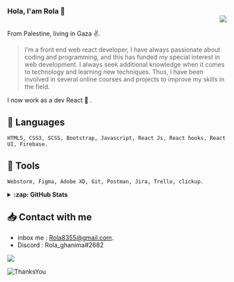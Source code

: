 ### Hola, I'am Rola 👋 <div align = 'right'>![](https://komarev.com/ghpvc/?username=rola-gh&color=yellow)</div>

From Palestine, living in Gaza :v:.

 >I'm a front end web react developer, I have always passionate about coding and programming, and this has funded my special interest in web development. I always seek additional knowledge when it comes to technology and learning new techniques. Thus, I have been involved in several online courses and projects to improve my skills in the field.

I now work as a dev React :muscle: .


## :round_pushpin: Languages
```
HTML5, CSS3, SCSS, Bootstrap, Javascript, React Js, React hooks, React UI, Firebase. 
```

## :round_pushpin: Tools 
```
Webstorm, Figma, Adobe XD, Git, Postman, Jira, Trello, clickup. 
```
<details>
 <summary><b> :zap: GitHub Stats </b></summary>
   <center>
     <table>
       <tr>
           <td><img width="495px" align="left" src="https://github-readme-stats.vercel.app/api?username=rola-gh&show_icons=true&theme=radical&hide=html&layout=compact" /></td>
       </tr>   
     </table>
   </center>



</details>

<!-- ### :zap: GitHub Stats
<center>
  <table>
    <tr>
        <td><img width="495px" align="left" src="https://github-readme-stats.vercel.app/api?username=rola-gh&show_icons=true&theme=radical&hide=html&layout=compact" /></td>
        <td><img width="400px" align="left" src="https://github-readme-stats.vercel.app/api/top-langs/?username=rola-gh&hide=html&layout=compact&theme=tokyonight"/></td> 
    </tr>   
  </table>
</center> -->

## :inbox_tray: Contact with me
* inbox me : Rola8355@gmail.com. 
* Discord  : Rola_ghanima#2682

<!-- [<img src="https://img.shields.io/badge/Facebook-1877F2?style=for-the-badge&logo=facebook&logoColor=white" width="100px"/>](https://www.facebook.com/rola.ghanima)   -->
<!-- [<img src="https://img.shields.io/badge/Twitter-1DA1F2?style=for-the-badge&logo=twitter&logoColor=white" />](https://twitter.com/RolaGhanima)  -->
[<img src="https://img.shields.io/badge/LinkedIn-0077B5?style=for-the-badge&logo=linkedin&logoColor=white"  />](https://www.linkedin.com/in/rola-gh/)



![ThanksYou](https://img.shields.io/badge/🙏Thank_You_For_Spending_a_Moment_On_My_Profile-dodgerred.svg?style=for-the-badge)
